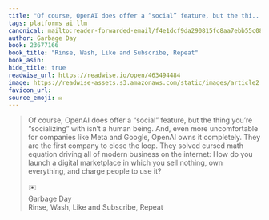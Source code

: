 ```yaml
---
title: "Of course, OpenAI does offer a “social” feature, but the thi..."
tags: platforms ai llm
canonical: mailto:reader-forwarded-email/f4e1dcf9da290815fc8aa7ebb55c08ef
author: Garbage Day
book: 23677166
book_title: "Rinse, Wash, Like and Subscribe, Repeat"
book_asin: 
hide_title: true
readwise_url: https://readwise.io/open/463494484
image: https://readwise-assets.s3.amazonaws.com/static/images/article2.74d541386bbf.png
favicon_url: 
source_emoji: ✉️
---
```


> Of course, OpenAI does offer a “social” feature, but the thing you’re “socializing” with isn’t a human being. And, even more uncomfortable for companies like Meta and Google, OpenAI owns it completely. They are the first company to close the loop. They solved cursed math equation driving all of modern business on the internet: How do you launch a digital marketplace in which you sell nothing, own everything, and charge people to use it?
> <div class="quoteback-footer"><div class="quoteback-avatar"><span class="mini-emoji"> ✉️</span></div><div class="quoteback-metadata"><div class="metadata-inner"><span style="display:none">FROM:</span><div aria-label="Garbage Day" class="quoteback-author"> Garbage Day</div><div aria-label="Rinse, Wash, Like and Subscribe, Repeat" class="quoteback-title"> Rinse, Wash, Like and Subscribe, Repeat</div></div></div></div>
